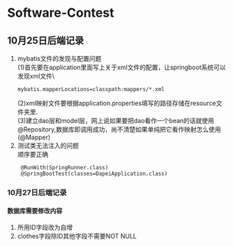 # Software-Contest

## 10月25日后端记录
1. mybatis文件的发现与配置问题\
    (1)首先要在application里面写上关于xml文件的配置，让springboot系统可以发现xml文件\
    ```
    mybatis.mapperLocations=classpath:mappers/*.xml
    ```
    (2)xml映射文件要根据application.properties填写的路径存储在resource文件夹里.\
    (3)建立dao层和model层，网上说如果要把dao看作一个bean的话就使用@Repository,数据库即调用成功，尚不清楚如果单纯把它看作映射怎么使用(@Mapper)
2. 测试类无法注入的问题\
   顺序要正确
   ```
    @RunWith(SpringRunner.class)
    @SpringBootTest(classes=DapeiApplication.class)
   ```
### 10月27日后端记录
#### 数据库需要修改内容
1. 所用ID字段改为自增
2. clothes字段除ID其他字段不需要NOT NULL